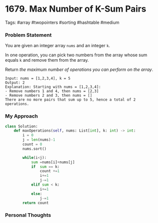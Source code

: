 # 1679. Max Number of K-Sum Pairs

Tags: #array #twopointers #sorting #hashtable #medium 

### Problem Statement
You are given an integer array `nums` and an integer `k`.

In one operation, you can pick two numbers from the array whose sum equals `k` and remove them from the array.

Return _the maximum number of operations you can perform on the array_.

```Example
Input: nums = [1,2,3,4], k = 5
Output: 2
Explanation: Starting with nums = [1,2,3,4]:
- Remove numbers 1 and 4, then nums = [2,3]
- Remove numbers 2 and 3, then nums = []
There are no more pairs that sum up to 5, hence a total of 2 operations.
```

### My Approach
```Python
class Solution:
    def maxOperations(self, nums: List[int], k: int) -> int:
        i = 0
        j = len(nums)-1
        count = 0
        nums.sort()

        while(i<j):
            sum =nums[i]+nums[j] 
            if  sum == k:
                count +=1
                i+=1
                j-=1
            elif sum < k:
                i+=1
            else:
                j-=1
        return count
```

### Personal Thoughts
